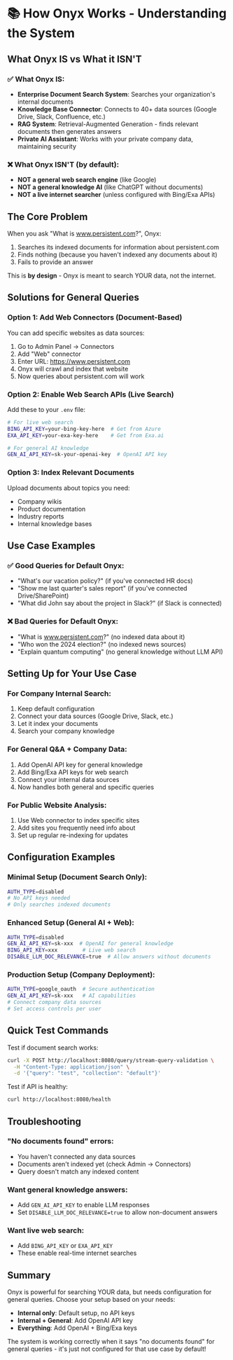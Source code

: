 # 📚 How Onyx Works - Understanding the System

## What Onyx IS vs What it ISN'T

### ✅ What Onyx IS:
- **Enterprise Document Search System**: Searches your organization's internal documents
- **Knowledge Base Connector**: Connects to 40+ data sources (Google Drive, Slack, Confluence, etc.)
- **RAG System**: Retrieval-Augmented Generation - finds relevant documents then generates answers
- **Private AI Assistant**: Works with your private company data, maintaining security

### ❌ What Onyx ISN'T (by default):
- **NOT a general web search engine** (like Google)
- **NOT a general knowledge AI** (like ChatGPT without documents)
- **NOT a live internet searcher** (unless configured with Bing/Exa APIs)

## The Core Problem

When you ask "What is www.persistent.com?", Onyx:
1. Searches its indexed documents for information about persistent.com
2. Finds nothing (because you haven't indexed any documents about it)
3. Fails to provide an answer

This is **by design** - Onyx is meant to search YOUR data, not the internet.

## Solutions for General Queries

### Option 1: Add Web Connectors (Document-Based)
You can add specific websites as data sources:
1. Go to Admin Panel → Connectors
2. Add "Web" connector
3. Enter URL: https://www.persistent.com
4. Onyx will crawl and index that website
5. Now queries about persistent.com will work

### Option 2: Enable Web Search APIs (Live Search)
Add these to your `.env` file:
```bash
# For live web search
BING_API_KEY=your-bing-key-here  # Get from Azure
EXA_API_KEY=your-exa-key-here    # Get from Exa.ai

# For general AI knowledge
GEN_AI_API_KEY=sk-your-openai-key  # OpenAI API key
```

### Option 3: Index Relevant Documents
Upload documents about topics you need:
- Company wikis
- Product documentation
- Industry reports
- Internal knowledge bases

## Use Case Examples

### ✅ Good Queries for Default Onyx:
- "What's our vacation policy?" (if you've connected HR docs)
- "Show me last quarter's sales report" (if you've connected Drive/SharePoint)
- "What did John say about the project in Slack?" (if Slack is connected)

### ❌ Bad Queries for Default Onyx:
- "What is www.persistent.com?" (no indexed data about it)
- "Who won the 2024 election?" (no indexed news sources)
- "Explain quantum computing" (no general knowledge without LLM API)

## Setting Up for Your Use Case

### For Company Internal Search:
1. Keep default configuration
2. Connect your data sources (Google Drive, Slack, etc.)
3. Let it index your documents
4. Search your company knowledge

### For General Q&A + Company Data:
1. Add OpenAI API key for general knowledge
2. Add Bing/Exa API keys for web search
3. Connect your internal data sources
4. Now handles both general and specific queries

### For Public Website Analysis:
1. Use Web connector to index specific sites
2. Add sites you frequently need info about
3. Set up regular re-indexing for updates

## Configuration Examples

### Minimal Setup (Document Search Only):
```bash
AUTH_TYPE=disabled
# No API keys needed
# Only searches indexed documents
```

### Enhanced Setup (General AI + Web):
```bash
AUTH_TYPE=disabled
GEN_AI_API_KEY=sk-xxx  # OpenAI for general knowledge
BING_API_KEY=xxx        # Live web search
DISABLE_LLM_DOC_RELEVANCE=true  # Allow answers without documents
```

### Production Setup (Company Deployment):
```bash
AUTH_TYPE=google_oauth  # Secure authentication
GEN_AI_API_KEY=sk-xxx   # AI capabilities
# Connect company data sources
# Set access controls per user
```

## Quick Test Commands

Test if document search works:
```bash
curl -X POST http://localhost:8080/query/stream-query-validation \
  -H "Content-Type: application/json" \
  -d '{"query": "test", "collection": "default"}'
```

Test if API is healthy:
```bash
curl http://localhost:8080/health
```

## Troubleshooting

### "No documents found" errors:
- You haven't connected any data sources
- Documents aren't indexed yet (check Admin → Connectors)
- Query doesn't match any indexed content

### Want general knowledge answers:
- Add `GEN_AI_API_KEY` to enable LLM responses
- Set `DISABLE_LLM_DOC_RELEVANCE=true` to allow non-document answers

### Want live web search:
- Add `BING_API_KEY` or `EXA_API_KEY`
- These enable real-time internet searches

## Summary

Onyx is powerful for searching YOUR data, but needs configuration for general queries. Choose your setup based on your needs:
- **Internal only**: Default setup, no API keys
- **Internal + General**: Add OpenAI API key
- **Everything**: Add OpenAI + Bing/Exa keys

The system is working correctly when it says "no documents found" for general queries - it's just not configured for that use case by default!

